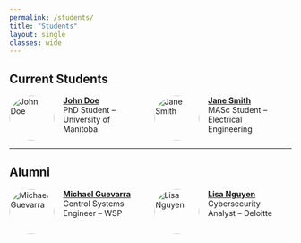 ```yaml
---
permalink: /students/
title: "Students"
layout: single
classes: wide
---
```


<style>
.students-grid {
  display: flex;
  flex-wrap: wrap;
  gap: 2rem;
  justify-content: start;
}

.student-card {
  flex: 1 1 45%;
  max-width: 45%;
  display: flex;
  align-items: flex-start;
  gap: 1rem;
}

.student-card img {
  width: 80px;
  height: 80px;
  object-fit: cover;
  border-radius: 50%;
}

.student-info {
  display: flex;
  flex-direction: column;
}
</style>

## Current Students

<div class="students-grid">

<div class="student-card">
  <img src="/assets/images/students/john_doe.jpg" alt="John Doe">
  <div class="student-info">
    <a href="https://linkedin.com/in/johndoe"><strong>John Doe</strong></a>
    <span>PhD Student – University of Manitoba</span>
  </div>
</div>

<div class="student-card">
  <img src="/assets/images/students/jane_smith.jpg" alt="Jane Smith">
  <div class="student-info">
    <a href="https://linkedin.com/in/janesmith"><strong>Jane Smith</strong></a>
    <span>MASc Student – Electrical Engineering</span>
  </div>
</div>

</div>

---

## Alumni

<div class="students-grid">

<div class="student-card">
  <img src="/assets/images/students/michael_guevarra.jpg" alt="Michael Guevarra">
  <div class="student-info">
    <a href="https://linkedin.com/in/michaelguevarra"><strong>Michael Guevarra</strong></a>
    <span>Control Systems Engineer – WSP</span>
  </div>
</div>

<div class="student-card">
  <img src="/assets/images/students/lisa_nguyen.jpg" alt="Lisa Nguyen">
  <div class="student-info">
    <a href="https://linkedin.com/in/lisanguyen"><strong>Lisa Nguyen</strong></a>
    <span>Cybersecurity Analyst – Deloitte</span>
  </div>
</div>

</div>
